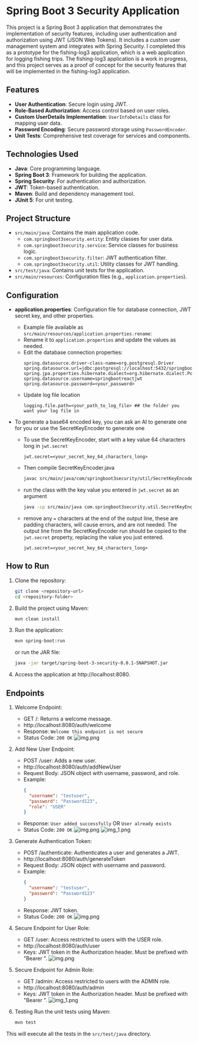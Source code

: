 # Spring Boot 3 Security Application

This project is a Spring Boot 3 application that demonstrates the implementation of security features, including user
authentication and authorization using JWT (JSON Web Tokens). It includes a custom user management system and integrates
with Spring Security.  I completed this as a prototype for the fishing-log3 application, which is a web application for
logging fishing trips. The fishing-log3 application is a work in progress, and this project serves as a proof of concept
for the security features that will be implemented in the fishing-log3 application.

## Features

- **User Authentication**: Secure login using JWT.
- **Role-Based Authorization**: Access control based on user roles.
- **Custom UserDetails Implementation**: `UserInfoDetails` class for mapping user data.
- **Password Encoding**: Secure password storage using `PasswordEncoder`.
- **Unit Tests**: Comprehensive test coverage for services and components.

## Technologies Used

- **Java**: Core programming language.
- **Spring Boot 3**: Framework for building the application.
- **Spring Security**: For authentication and authorization.
- **JWT**: Token-based authentication.
- **Maven**: Build and dependency management tool.
- **JUnit 5**: For unit testing.

## Project Structure

- `src/main/java`: Contains the main application code.
    - `com.springboot3security.entity`: Entity classes for user data.
    - `com.springboot3security.service`: Service classes for business logic.
    - `com.springboot3security.filter`: JWT authentication filter.
    - `com.springboot3security.util`: Utility classes for JWT handling.
- `src/test/java`: Contains unit tests for the application.
- `src/main/resources`: Configuration files (e.g., `application.properties`).

## Configuration

- **application.properties**: Configuration file for database connection, JWT secret key, and other properties.
    - Example file available as `src/main/resources/application.properties.rename`:
    - Rename it to `application.properties` and update the values as needed.
    - Edit the database connection properties:
      ```properties
      spring.datasource.driver-class-name=org.postgresql.Driver
      spring.datasource.url=jdbc:postgresql://localhost:5432/springbootreactjwt
      spring.jpa.properties.hibernate.dialect=org.hibernate.dialect.PostgreSQLDialect
      spring.datasource.username=springbootreactjwt
      spring.datasource.password=<your_password>
      ```
    - Update log file location
      ```properties
      logging.file.path=<your_path_to_log_file> ## the folder you want your log file in
      ```

- To generate a base64 encoded key, you can ask an AI to generate one for you or use the SecretKeyEncoder to generate one
    - To use the SecretKeyEncoder, start with a key value 64 characters long in `jwt.secret` 
      ```properties
      jwt.secret=<your_secret_key_64_characters_long>
      ```
    - Then compile SecretKeyEncoder.java
      ```bash 
      javac src/main/java/com/springboot3security/util/SecretKeyEncoder.java
      ```
    - run the class with the key value you entered in `jwt.secret` as an argument
      ```bash
      java -cp src/main/java com.springboot3security.util.SecretKeyEncoder
      ```
    - remove any `=` characters at the end of the output line, these are padding characters, will cause errors, and are not needed. 
      The output line from the SecretKeyEncoder run should be copied to the `jwt.secret` property, replacing the value you just entered.  
      ```properties
      jwt.secret=<your_secret_key_64_characters_long>
      ```

## How to Run

1. Clone the repository:
   ```bash
   git clone <repository-url>
   cd <repository-folder>
   ```
2. Build the project using Maven:

    ```bash
    mvn clean install
    ```

3.  Run the application:

    ```bash
    mvn spring-boot:run
    ```

    or run the JAR file:

    ```bash
    java -jar target/spring-boot-3-security-0.0.1-SNAPSHOT.jar
    ```

4. Access the application at http://localhost:8080.

## Endpoints

1. Welcome Endpoint:
    - GET /: Returns a welcome message.
    - http://localhost:8080/auth/welcome
    - Response: `Welcome this endpoint is not secure`
    - Status Code: `200 OK`
![img.png](readme_images/welcome-endpoint.png)
2. Add New User Endpoint:
    - POST /user: Adds a new user.
    - http://localhost:8080/auth/addNewUser
    - Request Body: JSON object with username, password, and role.
    - Example:
      ```json
      {
        "username": "testuser",
        "password": "Password123",
        "role": "USER"
      }
      ```
    - Response: `User added successfully` OR `User already exists`
    - Status Code: `200 OK`
![img.png](readme_images/user-already-exists.png)
![img_1.png](readme_images/admin-already-exists.png)
3. Generate Authentication Token:
    - POST /authenticate: Authenticates a user and generates a JWT.
    - http://localhost:8080/auth/generateToken
    - Request Body: JSON object with username and password.
    - Example:
      ```json
      {
        "username": "testuser",
        "password": "Password123"
      }
      ```
    - Response: JWT token.
    - Status Code: `200 OK`
![img.png](readme_images/user-generate-token.png)
4. Secure Endpoint for User Role:
    - GET /user: Access restricted to users with the USER role.
    - http://localhost:8080/auth/user
    - Keys: JWT token in the Authorization header. Must be prefixed with "Bearer ".
![img.png](readme_images/user-secured-page.png)
5. Secure Endpoint for Admin Role:
    - GET /admin: Access restricted to users with the ADMIN role.
    - http://localhost:8080/auth/admin
    - Keys: JWT token in the Authorization header. Must be prefixed with "Bearer ".
![img_1.png](readme_images/admin-secured-page.png)
6. Testing
   Run the unit tests using Maven:

    ```bash
    mvn test
    ```

This will execute all the tests in the `src/test/java` directory.